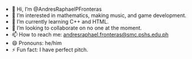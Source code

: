 - 👋 Hi, I’m @AndresRaphaelPFronteras
- 👀 I’m interested in mathematics, making music, and game development.
- 🌱 I’m currently learning C++ and HTML.
- 💞️ I’m looking to collaborate on no one at the moment.
- 📫 How to reach me: andresraphael.fronteras@smc.pshs.edu.ph
- 😄 Pronouns: he/him
- ⚡ Fun fact: I have perfect pitch.

<!---
AndresRaphaelPFronteras/AndresRaphaelPFronteras is a ✨ special ✨ repository because its `README.md` (this file) appears on your GitHub profile.
You can click the Preview link to take a look at your changes.
--->
